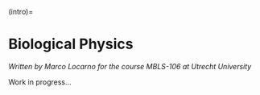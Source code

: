 (intro)=
# Biological Physics

_Written by Marco Locarno for the course MBLS-106 at Utrecht University_

Work in progress...